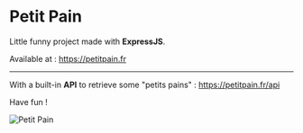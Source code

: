 # Petit Pain

Little funny project made with **ExpressJS**.

Available at :
https://petitpain.fr

---
With a built-in **API** to retrieve some "petits pains" :
https://petitpain.fr/api

Have fun !

![Petit Pain](https://petitpain.fr/medias/img/petitpain-github.png "Petit Pain")
